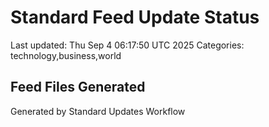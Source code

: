 # Standard Feed Update Status
Last updated: Thu Sep  4 06:17:50 UTC 2025
Categories: technology,business,world

## Feed Files Generated

Generated by Standard Updates Workflow
